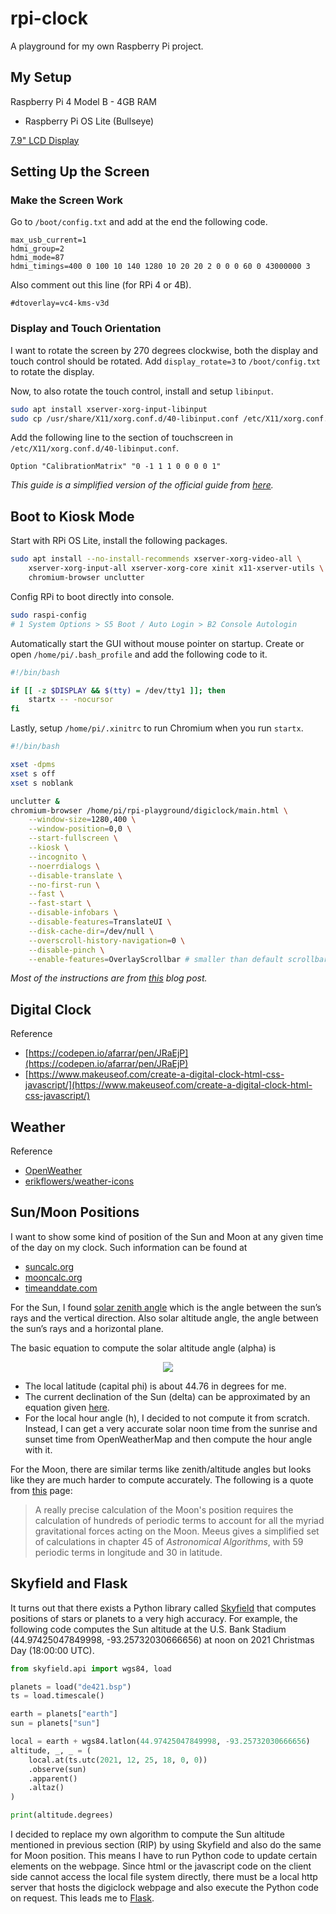 # rpi-clock

A playground for my own Raspberry Pi project.

## My Setup

Raspberry Pi 4 Model B - 4GB RAM

-   Raspberry Pi OS Lite (Bullseye)

[7.9" LCD Display](https://www.waveshare.com/7.9inch-hdmi-lcd.htm)

## Setting Up the Screen

### Make the Screen Work

Go to `/boot/config.txt` and add at the end the following code.

```
max_usb_current=1
hdmi_group=2
hdmi_mode=87
hdmi_timings=400 0 100 10 140 1280 10 20 20 2 0 0 0 60 0 43000000 3
```

Also comment out this line (for RPi 4 or 4B).

```
#dtoverlay=vc4-kms-v3d
```

### Display and Touch Orientation

I want to rotate the screen by 270 degrees clockwise, both the display and touch control should be rotated. Add `display_rotate=3` to `/boot/config.txt` to rotate the display.

Now, to also rotate the touch control, install and setup `libinput`.

```bash
sudo apt install xserver-xorg-input-libinput
sudo cp /usr/share/X11/xorg.conf.d/40-libinput.conf /etc/X11/xorg.conf.d/
```

Add the following line to the section of touchscreen in `/etc/X11/xorg.conf.d/40-libinput.conf`.

```
Option "CalibrationMatrix" "0 -1 1 1 0 0 0 0 1"
```

_This guide is a simplified version of the official guide from [here](https://www.waveshare.com/wiki/7.9inch_HDMI_LCD)._

## Boot to Kiosk Mode

Start with RPi OS Lite, install the following packages.

```bash
sudo apt install --no-install-recommends xserver-xorg-video-all \
    xserver-xorg-input-all xserver-xorg-core xinit x11-xserver-utils \
    chromium-browser unclutter
```

Config RPi to boot directly into console.

```bash
sudo raspi-config
# 1 System Options > S5 Boot / Auto Login > B2 Console Autologin
```

Automatically start the GUI without mouse pointer on startup. Create or open
`/home/pi/.bash_profile` and add the following code to it.

```bash
#!/bin/bash

if [[ -z $DISPLAY && $(tty) = /dev/tty1 ]]; then
    startx -- -nocursor
fi
```

Lastly, setup `/home/pi/.xinitrc` to run Chromium when you run `startx`.

```bash
#!/bin/bash

xset -dpms
xset s off
xset s noblank

unclutter &
chromium-browser /home/pi/rpi-playground/digiclock/main.html \
    --window-size=1280,400 \
    --window-position=0,0 \
    --start-fullscreen \
    --kiosk \
    --incognito \
    --noerrdialogs \
    --disable-translate \
    --no-first-run \
    --fast \
    --fast-start \
    --disable-infobars \
    --disable-features=TranslateUI \
    --disk-cache-dir=/dev/null \
    --overscroll-history-navigation=0 \
    --disable-pinch \
    --enable-features=OverlayScrollbar # smaller than default scrollbar
```

_Most of the instructions are from [this](https://blog.r0b.io/post/minimal-rpi-kiosk/) blog post._

## Digital Clock

Reference

-   [https://codepen.io/afarrar/pen/JRaEjP](https://codepen.io/afarrar/pen/JRaEjP)
-   [https://www.makeuseof.com/create-a-digital-clock-html-css-javascript/](https://www.makeuseof.com/create-a-digital-clock-html-css-javascript/)

## Weather

Reference

-   [OpenWeather](https://openweathermap.org/)
-   [erikflowers/weather-icons](https://github.com/erikflowers/weather-icons)

## Sun/Moon Positions

I want to show some kind of position of the Sun and Moon at any given time of the day on my clock. Such information can be found at

-   [suncalc.org](https://www.suncalc.org/)
-   [mooncalc.org](https://www.mooncalc.org/)
-   [timeanddate.com](https://www.timeanddate.com/)

For the Sun, I found [solar zenith angle](https://en.wikipedia.org/wiki/Solar_zenith_angle) which is the angle between the sun’s rays and the vertical direction. Also solar altitude angle, the angle between the sun’s rays and a horizontal plane.

The basic equation to compute the solar altitude angle (alpha) is

<p align="center">
    <img src="https://wikimedia.org/api/rest_v1/media/math/render/svg/34a7c9c9d284efb5d263adcff2518505924b1727" />
</p>

-   The local latitude (capital phi) is about 44.76 in degrees for me.
-   The current declination of the Sun (delta) can be approximated by an equation given [here](https://www.esrl.noaa.gov/gmd/grad/solcalc/solareqns.PDF).
-   For the local hour angle (h), I decided to not compute it from scratch. Instead, I can get a very accurate solar noon time from the sunrise and sunset time from OpenWeatherMap and then compute the hour angle with it.

For the Moon, there are similar terms like zenith/altitude angles but looks like they are much harder to compute accurately. The following is a quote from [this](https://airmass.org/notes) page:

> A really precise calculation of the Moon's position requires the calculation of hundreds of periodic terms to account for all the myriad gravitational forces acting on the Moon. Meeus gives a simplified set of calculations in chapter 45 of _Astronomical Algorithms_, with 59 periodic terms in longitude and 30 in latitude.

## Skyfield and Flask

It turns out that there exists a Python library called [Skyfield](https://rhodesmill.org/skyfield/) that computes positions of stars or planets to a very high accuracy. For example, the following code computes the Sun altitude at the U.S. Bank Stadium (44.97425047849998, -93.25732030666656) at noon on 2021 Christmas Day (18:00:00 UTC).

```python
from skyfield.api import wgs84, load

planets = load("de421.bsp")
ts = load.timescale()

earth = planets["earth"]
sun = planets["sun"]

local = earth + wgs84.latlon(44.97425047849998, -93.25732030666656)
altitude, _, _ = (
    local.at(ts.utc(2021, 12, 25, 18, 0, 0))
    .observe(sun)
    .apparent()
    .altaz()
)

print(altitude.degrees)
```

I decided to replace my own algorithm to compute the Sun altitude mentioned in previous section (RIP) by using Skyfield and also do the same for Moon position. This means I have to run Python code to update certain elements on the webpage. Since html or the javascript code on the client side cannot access the local file system directly, there must be a local http server that hosts the digiclock webpage and also execute the Python code on request. This leads me to [Flask](https://flask.palletsprojects.com/en/2.0.x/).

